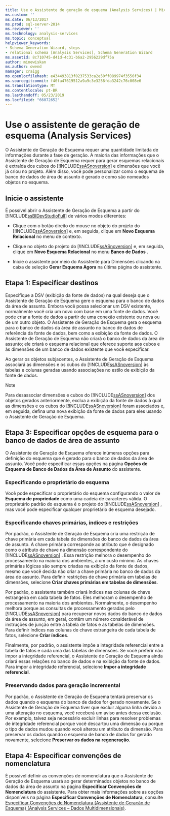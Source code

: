 ```yaml
---
title: Use o Assistente de geração de esquema (Analysis Services) | Microsoft Docs
ms.custom: ''
ms.date: 06/13/2017
ms.prod: sql-server-2014
ms.reviewer: ''
ms.technology: analysis-services
ms.topic: conceptual
helpviewer_keywords:
- Schema Generation Wizard, steps
- relational schema [Analysis Services], Schema Generation Wizard
ms.assetid: 8c710745-d41d-4c31-b6a2-2956229df75a
author: minewiskan
ms.author: owend
manager: craigg
ms.openlocfilehash: e434493813f0237533ca2e50ff089974f3556f34
ms.sourcegitcommit: f40fa47619512a9a9c3e3258fda3242c76c008e6
ms.translationtype: MT
ms.contentlocale: pt-BR
ms.lasthandoff: 05/23/2019
ms.locfileid: "66072652"
---
```

# <a name="use-the-schema-generation-wizard-analysis-services"></a>Use o assistente de geração de esquema (Analysis Services)
  O Assistente de Geração de Esquema requer uma quantidade limitada de informações durante a fase de geração. A maioria das informações que o Assistente de Geração de Esquema requer para gerar esquemas relacionais é extraída dos cubos do [!INCLUDE[ssASnoversion](../../includes/ssasnoversion-md.md)] e dimensões que você já criou no projeto. Além disso, você pode personalizar como o esquema de banco de dados de área de assunto é gerado e como são nomeados objetos no esquema.  
  
## <a name="start-the-wizard"></a>Inicie o assistente  
 É possível abrir o Assistente de Geração de Esquema a partir do [!INCLUDE[ssBIDevStudioFull](../../includes/ssbidevstudiofull-md.md)] de vários modos diferentes:  
  
-   Clique com o botão direito do mouse no objeto do projeto do [!INCLUDE[ssASnoversion](../../includes/ssasnoversion-md.md)] e, em seguida, clique em **Novo Esquema Relacional** no menu de contexto.  
  
-   Clique no objeto do projeto do [!INCLUDE[ssASnoversion](../../includes/ssasnoversion-md.md)] e, em seguida, clique em **Novo Esquema Relacional** no menu **Banco de Dados** .  
  
-   Inicie o assistente por meio do Assistente para Dimensões clicando na caixa de seleção **Gerar Esquema Agora** na última página do assistente.  
  
## <a name="step-1-specify-targets"></a>Etapa 1: Especificar destinos  
 Especifique a DSV (exibição da fonte de dados) na qual deseja que o Assistente de Geração de Esquema gere o esquema para o banco de dados da área de assunto. Embora você possa selecionar um DSV existente, normalmente você cria um novo com base em uma fonte de dados. Você pode criar a fonte de dados a partir de uma conexão existente ou nova ou de um outro objeto. O Assistente de Geração de Esquema gera o esquema para o banco de dados da área de assunto no banco de dados de referência da fonte de dados, bem como a exibição da fonte de dados. O Assistente de Geração de Esquema não criará o banco de dados da área de assunto; ele criará o esquema relacional que oferece suporte aos cubos e às dimensões de um banco de dados existente que você especificar.  
  
 Ao gerar os objetos subjacentes, o Assistente de Geração de Esquema associará as dimensões e os cubos do [!INCLUDE[ssASnoversion](../../includes/ssasnoversion-md.md)] às tabelas e colunas geradas usando associações no estilo de exibição da fonte de dados.  
  
> [!NOTE]  
>  Para desassociar dimensões e cubos do [!INCLUDE[ssASnoversion](../../includes/ssasnoversion-md.md)] dos objetos gerados anteriormente, exclua a exibição da fonte de dados à qual as dimensões e os cubos do [!INCLUDE[ssASnoversion](../../includes/ssasnoversion-md.md)] foram associados e, em seguida, defina uma nova exibição da fonte de dados para eles usando o Assistente de Geração de Esquema.  
  
## <a name="step-3-specify-schema-options-for-the-subject-area-database"></a>Etapa 3: Especificar opções de esquema para o banco de dados de área de assunto  
 O Assistente de Geração de Esquema oferece inúmeras opções para definição do esquema que é gerado para o banco de dados da área de assunto. Você pode especificar essas opções na página **Opções de Esquema de Banco de Dados da Área de Assunto** do assistente.  
  
### <a name="specifying-the-schema-owner"></a>Especificando o proprietário do esquema  
 Você pode especificar o proprietário do esquema configurando o valor de **Esquema de propriedade** como uma cadeia de caracteres válida. O proprietário padrão do esquema é o projeto do [!INCLUDE[ssASnoversion](../../includes/ssasnoversion-md.md)] , mas você pode especificar qualquer proprietário de esquema desejado.  
  
### <a name="specifying-primary-keys-indexes-and-constraints"></a>Especificando chaves primárias, índices e restrições  
 Por padrão, o Assistente de Geração de Esquema cria uma restrição de chave primária em cada tabela de dimensões do banco de dados da área de assunto. A chave primária corresponde ao atributo que é designado como o atributo de chave na dimensão correspondente do [!INCLUDE[ssASnoversion](../../includes/ssasnoversion-md.md)] . Essa restrição melhora o desempenho do processamento na maioria dos ambientes, a um custo mínimo. As chaves primárias lógicas são sempre criadas na exibição da fonte de dados, mesmo que você decida não criar a chave primária no banco de dados da área de assunto. Para definir restrições de chave primária em tabelas de dimensões, selecione **Criar chaves primárias em tabelas de dimensões**.  
  
 Por padrão, o assistente também criará índices nas colunas de chave estrangeira em cada tabela de fatos. Eles melhoram o desempenho de processamento na maioria dos ambientes. Normalmente, o desempenho melhora porque as consultas de processamento geradas pelo [!INCLUDE[ssASnoversion](../../includes/ssasnoversion-md.md)] para recuperar novos dados do banco de dados da área de assunto, em geral, contêm um número considerável de instruções de junção entre a tabela de fatos e as tabelas de dimensões. Para definir índices nas colunas de chave estrangeira de cada tabela de fatos, selecione **Criar índices**.  
  
 Finalmente, por padrão, o assistente impõe a integridade referencial entre a tabela de fatos e cada uma das tabelas de dimensões. Se você preferir não impor a integridade referencial, o Assistente de Geração de Esquema ainda criará essas relações no banco de dados e na exibição da fonte de dados. Para impor a integridade referencial, selecione **Impor a integridade referencial**.  
  
### <a name="preserving-data-for-incremental-generation"></a>Preservando dados para geração incremental  
 Por padrão, o Assistente de Geração de Esquema tentará preservar os dados quando o esquema do banco de dados for gerado novamente. Se o Assistente de Geração de Esquema tiver que excluir alguma linha devido a uma alteração no esquema, você receberá um aviso antes dessa exclusão. Por exemplo, talvez seja necessário excluir linhas para resolver problemas de integridade referencial porque você descartou uma dimensão ou porque o tipo de dados mudou quando você alterou um atributo da dimensão. Para preservar os dados quando o esquema de banco de dados for gerado novamente, selecione **Preservar os dados na regeneração**.  
  
## <a name="step-4-specify-naming-conventions"></a>Etapa 4: Especificar convenções de nomenclatura  
 É possível definir as convenções de nomenclatura que o Assistente de Geração de Esquema usará ao gerar determinados objetos no banco de dados da área de assunto na página **Especificar Convenções de Nomenclatura** do assistente. Para obter mais informações sobre as opções disponíveis na página **Especificar Convenções de Nomenclatura**, consulte [Especificar Convenções de Nomenclatura &#40;Assistente de Geração de Esquema&#41; &#40;Analysis Services – Dados Multidimensionais&#41;](../specify-naming-conventions-schema-generation-analysis-services-multidimensional-data.md).  
  
  
